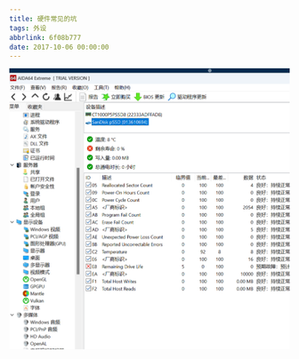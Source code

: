 ```yaml
---
title: 硬件常见的坑
tags: 外设
abbrlink: 6f08b777
date: 2017-10-06 00:00:00
---
```


![aida64](https://raw.githubusercontent.com/Xu-Hardy/image-host/master/7036babdd227a619ea99d8c8ce1baee.png)
 <!--more-->